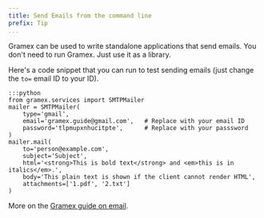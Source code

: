 ```yaml
---
title: Send Emails from the command line
prefix: Tip
...
```


Gramex can be used to write standalone applications that send emails. You don't need to run Gramex. Just use it as a library.

Here's a code snippet that you can run to test sending emails (just change the `to=` email ID to your ID).

    :::python
    from gramex.services import SMTPMailer
    mailer = SMTPMailer(
        type='gmail',
        email='gramex.guide@gmail.com',   # Replace with your email ID
        password='tlpmupxnhucitpte',      # Replace with your passsword
    )
    mailer.mail(
        to='person@example.com',
        subject='Subject',
        html='<strong>This is bold text</strong> and <em>this is in italics</em>.',
        body='This plain text is shown if the client cannot render HTML',
        attachments=['1.pdf', '2.txt']
    )

More on the [Gramex guide on email](../email/).
